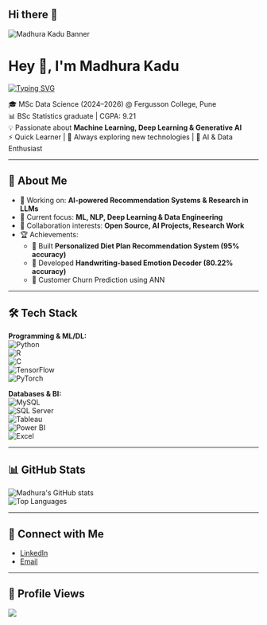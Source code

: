 ## Hi there 👋

<!-- Banner Image -->
![Madhura Kadu Banner](https://i.ibb.co/5rk6cLJ/data-science-banner.png)

# Hey 👋, I'm Madhura Kadu  

[![Typing SVG](https://readme-typing-svg.herokuapp.com?font=Fira+Code&size=25&duration=3000&pause=1000&color=FF69B4&center=true&vCenter=true&width=600&lines=Data+Scientist+%7C+AI+Enthusiast;Deep+Learning+%7C+GenAI+Explorer;Machine+Learning+Engineer;Always+Learning+New+Technologies)](https://git.io/typing-svg)

🎓 MSc Data Science (2024–2026) @ Fergusson College, Pune  
📊 BSc Statistics graduate | CGPA: 9.21  
💡 Passionate about **Machine Learning, Deep Learning & Generative AI**  
⚡ Quick Learner | 🌱 Always exploring new technologies | 🎯 AI & Data Enthusiast  

---

## 🚀 About Me
- 🔭 Working on: **AI-powered Recommendation Systems & Research in LLMs**  
- 📖 Current focus: **ML, NLP, Deep Learning & Data Engineering**  
- 👯 Collaboration interests: **Open Source, AI Projects, Research Work**  
- 🏆 Achievements:  
  - 📌 Built **Personalized Diet Plan Recommendation System (95% accuracy)**  
  - 📌 Developed **Handwriting-based Emotion Decoder (80.22% accuracy)**  
  - 📌 Customer Churn Prediction using ANN  

---

## 🛠️ Tech Stack
**Programming & ML/DL:**  
![Python](https://img.shields.io/badge/Python-3776AB?style=for-the-badge&logo=python&logoColor=white)  
![R](https://img.shields.io/badge/R-276DC3?style=for-the-badge&logo=r&logoColor=white)  
![C](https://img.shields.io/badge/C-00599C?style=for-the-badge&logo=c&logoColor=white)  
![TensorFlow](https://img.shields.io/badge/TensorFlow-FF6F00?style=for-the-badge&logo=tensorflow&logoColor=white)  
![PyTorch](https://img.shields.io/badge/PyTorch-EE4C2C?style=for-the-badge&logo=pytorch&logoColor=white)  

**Databases & BI:**  
![MySQL](https://img.shields.io/badge/MySQL-4479A1?style=for-the-badge&logo=mysql&logoColor=white)  
![SQL Server](https://img.shields.io/badge/SQL%20Server-CC2927?style=for-the-badge&logo=microsoft-sql-server&logoColor=white)  
![Tableau](https://img.shields.io/badge/Tableau-E97627?style=for-the-badge&logo=tableau&logoColor=white)  
![Power BI](https://img.shields.io/badge/PowerBI-F2C811?style=for-the-badge&logo=power-bi&logoColor=black)  
![Excel](https://img.shields.io/badge/Excel-217346?style=for-the-badge&logo=microsoft-excel&logoColor=white)  

---

## 📊 GitHub Stats
![Madhura's GitHub stats](https://github-readme-stats.vercel.app/api?username=madhurakadu&show_icons=true&theme=tokyonight)  
![Top Languages](https://github-readme-stats.vercel.app/api/top-langs/?username=madhurakadu&layout=compact&theme=tokyonight)  

---

## 🔗 Connect with Me
- [LinkedIn](https://www.linkedin.com/in/madhura-kadu)  
- [Email](mailto:madhurakadu533@gmail.com)  

---

## 👀 Profile Views
![](https://komarev.com/ghpvc/?username=madhurakadu&color=ff69b4)

